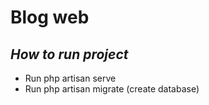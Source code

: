 # Blog web
## _How to run project_

- Run php artisan serve
- Run php artisan migrate (create database)


